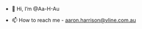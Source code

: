 - 👋 Hi, I’m @Aa-H-Au

- 📫 How to reach me - aaron.harrison@vline.com.au

<!---
Aaron-Eloque/Aaron-Eloque is a ✨ special ✨ repository because its `README.md` (this file) appears on your GitHub profile.
You can click the Preview link to take a look at your changes.
--->
